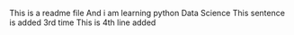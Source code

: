 This is a readme file 
And i am learning python Data Science
This sentence is added 3rd time
This is 4th line added
